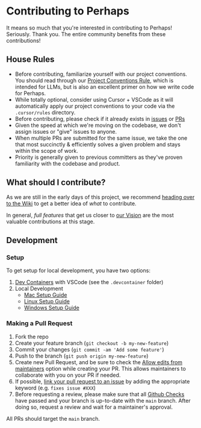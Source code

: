 # Contributing to Perhaps

It means so much that you're interested in contributing to Perhaps! Seriously. Thank you. The entire community benefits from these contributions!

## House Rules

- Before contributing, familiarize yourself with our project conventions. You should read through our [Project Conventions Rule](https://github.com/perhaps-finance/perhaps/.cursor/rules/project-conventions.mdc), which is intended for LLMs, but is also an excellent primer on how we write code for Perhaps.
- While totally optional, consider using Cursor + VSCode as it will automatically apply our project conventions to your code via the `.cursor/rules` directory.
- Before contributing, please check if it already exists in [issues](https://github.com/perhaps-finance/perhaps/issues) or [PRs](https://github.com/perhaps-finance/perhaps/pulls)
- Given the speed at which we're moving on the codebase, we don't assign issues or "give" issues to anyone.
- When multiple PRs are submitted for the same issue, we take the one that most succinctly & efficiently solves a given problem and stays within the scope of work.
- Priority is generally given to previous committers as they've proven familiarity with the codebase and product.

## What should I contribute?

As we are still in the early days of this project, we recommend [heading over to the Wiki](https://github.com/perhaps-finance/perhaps/wiki) to get a better idea of _what_ to contribute.

In general, _full features_ that get us closer to [our Vision](https://github.com/perhaps-finance/perhaps/wiki/Vision) are the most valuable contributions at this stage.

## Development

### Setup

To get setup for local development, you have two options:

1. [Dev Containers](https://code.visualstudio.com/docs/devcontainers/containers) with VSCode (see the `.devcontainer` folder)
2. Local Development
   - [Mac Setup Guide](https://github.com/perhaps-finance/perhaps/wiki/Mac-Dev-Setup-Guide)
   - [Linux Setup Guide](https://github.com/perhaps-finance/perhaps/wiki/Linux-Dev-Setup-Guide)
   - [Windows Setup Guide](https://github.com/perhaps-finance/perhaps/wiki/Windows-Dev-Setup-Guide)

### Making a Pull Request

1. Fork the repo
2. Create your feature branch (`git checkout -b my-new-feature`)
3. Commit your changes (`git commit -am 'Add some feature'`)
4. Push to the branch (`git push origin my-new-feature`)
5. Create new Pull Request, and be sure to check the [Allow edits from maintainers](https://docs.github.com/en/pull-requests/collaborating-with-pull-requests/working-with-forks/allowing-changes-to-a-pull-request-branch-created-from-a-fork) option while creating your PR. This allows maintainers to collaborate with you on your PR if needed.
6. If possible, [link your pull request to an issue](https://docs.github.com/en/issues/tracking-your-work-with-issues/linking-a-pull-request-to-an-issue#linking-a-pull-request-to-an-issue-using-a-keyword) by adding the appropriate keyword (e.g. `fixes issue #XXX`)
7. Before requesting a review, please make sure that all [Github Checks](https://docs.github.com/en/rest/checks?apiVersion=2022-11-28) have passed and your branch is up-to-date with the `main` branch. After doing so, request a review and wait for a maintainer's approval.

All PRs should target the `main` branch.
